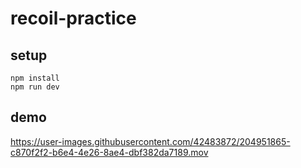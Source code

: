 # recoil-practice

## setup

```
npm install
npm run dev
```

## demo

https://user-images.githubusercontent.com/42483872/204951865-c870f2f2-b6e4-4e26-8ae4-dbf382da7189.mov
